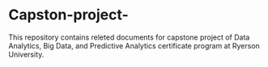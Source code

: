 # Capston-project-

This repository contains releted documents for capstone project of Data Analytics, Big Data, and Predictive Analytics certificate program at Ryerson University.
